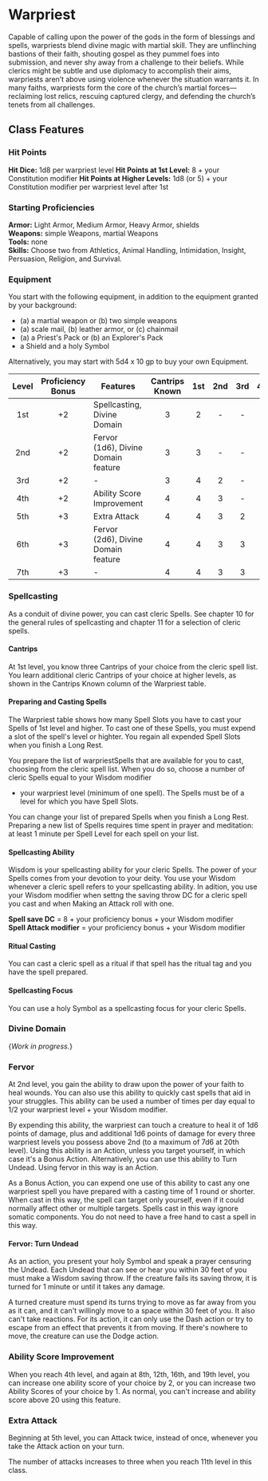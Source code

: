 # Warpriest

Capable of calling upon the power of the gods in the form of blessings and spells, warpriests blend 
divine magic with martial skill. They are unflinching bastions of their faith, shouting gospel as 
they pummel foes into submission, and never shy away from a challenge to their beliefs. While 
clerics might be subtle and use diplomacy to accomplish their aims, warpriests aren’t above using 
violence whenever the situation warrants it. In many faiths, warpriests form the core of the 
church’s martial forces—reclaiming lost relics, rescuing captured clergy, and defending the 
church’s tenets from all challenges.

## Class Features

### Hit Points

**Hit Dice:** 1d8 per warpriest level
**Hit Points at 1st Level:** 8 + your Constitution modifier
**Hit Points at Higher Levels:** 1d8 (or 5) + your Constitution modifier per warpriest level after 
1st

### Starting Proficiencies

**Armor:** Light Armor, Medium Armor, Heavy Armor, shields  
**Weapons:** simple Weapons, martial Weapons  
**Tools:** none  
**Skills:** Choose two from Athletics, Animal Handling, Intimidation, Insight, Persuasion, 
Religion, and Survival.

### Equipment

You start with the following equipment, in addition to the equipment granted by your background:

- (a) a martial weapon or (b) two simple weapons
- (a) scale mail, (b) leather armor, or (c) chainmail
- (a) a Priest's Pack or (b) an Explorer's Pack
- a Shield and a holy Symbol

Alternatively, you may start with 5d4 x 10 gp to buy your own Equipment.

| Level | Proficiency Bonus | Features | Cantrips Known | 1st | 2nd | 3rd | 4th | 5th | 6th | 7th | 8th | 9th |
|:-----:|:-----------------:|----------|:--------------:|:---:|:---:|:---:|:---:|:---:|:---:|:---:|:---:|:---:|
| 1st | +2 | Spellcasting, Divine Domain | 3 | 2 | - | - | - | - | - | - | - | - |
| 2nd | +2 | Fervor (1d6), Divine Domain feature | 3 | 3 | - | - | - | - | - | - | - | - |
| 3rd | +2 | - | 3 | 4 | 2 | - | - | - | - | - | - | - |
| 4th | +2 | Ability Score Improvement | 4 | 4 | 3 | - | - | - | - | - | - | - |
| 5th | +3 | Extra Attack | 4 | 4 | 3 | 2 | - | - | - | - | - | - |
| 6th | +3 | Fervor (2d6), Divine Domain feature | 4 | 4 | 3 | 3 | - | - | - | - | - | - |
| 7th | +3 | - | 4 | 4 | 3 | 3 | 1 | - | - | - | - | - |

### Spellcasting

As a conduit of divine power, you can cast cleric Spells. See chapter 10 for the general rules of 
spellcasting and chapter 11 for a selection of cleric spells.

#### Cantrips

At 1st level, you know three Cantrips of your choice from the cleric spell list. You learn 
additional cleric Cantrips of your choice at higher levels, as shown in the Cantrips Known column 
of the Warpriest table.

#### Preparing and Casting Spells

The Warpriest table shows how many Spell Slots you have to cast your Spells of 1st level and 
higher. To cast one of these Spells, you must expend a slot of the spell's level or highter. You 
regain all expended Spell Slots when you finish a Long Rest.

You prepare the list of warpriestSpells that are available for you to cast, choosing from the 
cleric spell list. When you do so, choose a number of cleric Spells equal to your Wisdom modifier 
+ your warpriest level (minimum of one spell). The Spells must be of a level for which you have 
Spell Slots.

You can change your list of prepared Spells when you finish a Long Rest. Preparing a new list of 
Spells requires time spent in prayer and meditation: at least 1 minute per Spell Level for each 
spell on your list.

#### Spellcasting Ability

Wisdom is your spellcasting ability for your cleric Spells. The power of your Spells comes from 
your devotion to your deity. You use your Wisdom whenever a cleric spell refers to your 
spellcasting ability. In adition, you use your Wisdom modifier when settng the saving throw DC for 
a cleric spell you cast and when Making an Attack roll with one.

  **Spell save DC** = 8 + your proficiency bonus + your Wisdom modifier  
  **Spell Attack modifier** = your proficiency bonus + your Wisdom modifier  

#### Ritual Casting

You can cast a cleric spell as a ritual if that spell has the ritual tag and you have the spell 
prepared.

#### Spellcasting Focus

You can use a holy Symbol as a spellcasting focus for your cleric Spells.

### Divine Domain

{*Work in progress.*}

### Fervor

At 2nd level, you gain the ability to draw upon the power of your faith to heal wounds. You can 
also use this ability to quickly cast spells that aid in your struggles. This ability can be used 
a number of times per day equal to 1/2 your warpriest level + your Wisdom modifier. 

By expending this ability, the warpriest can touch a creature to heal it of 1d6 points of damage, 
plus and additional 1d6 points of damage for every three warpriest levels you possess above 2nd (to 
a maximum of 7d6 at 20th level). Using this ability is an Action, unless you target yourself, in 
which case it's a Bonus Action. Alternatively, you can use this ability to Turn Undead. Using 
fervor in this way is an Action.

As a Bonus Action, you can expend one use of this ability to cast any one warpriest spell you have 
prepared with a casting time of 1 round or shorter. When cast in this way, the spell can target 
only yourself, even if it could normally affect other or multiple targets. Spells cast in this way 
ignore somatic components. You do not need to have a free hand to cast a spell in this way.

#### Fervor: Turn Undead

As an action, you present your holy Symbol and speak a prayer censuring the Undead. Each Undead 
that can see or hear you within 30 feet of you must make a Wisdom saving throw. If the creature 
fails its saving throw, it is turned for 1 minute or until it takes any damage.

A turned creature must spend its turns trying to move as far away from you as it can, and it can't 
willingly move to a space within 30 feet of you. It also can't take reactions. For its action, it 
can only use the Dash action or try to escape from an effect that prevents it from moving. If 
there's nowhere to move, the creature can use the Dodge action.

### Ability Score Improvement

When you reach 4th level, and again at 8th, 12th, 16th, and 19th level, you can increase one 
ability score of your choice by 2, or you can increase two Ability Scores of your choice by 1. As 
normal, you can't increase and ability score above 20 using this feature.

### Extra Attack

Beginning at 5th level, you can Attack twice, instead of once, whenever you take the Attack action 
on your turn.

The number of attacks increases to three when you reach 11th level in this class.

